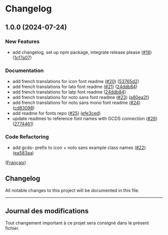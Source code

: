 # Changelog

## 1.0.0 (2024-07-24)


### New Features

* add changelog, set up npm package, integrate release please ([#18](https://github.com/cds-snc/gcds-fonts/issues/18)) ([1cf7a07](https://github.com/cds-snc/gcds-fonts/commit/1cf7a07593b7569a543c06f1390d9e6279d21322))


### Documentation

* add french translations for icon font readme ([#20](https://github.com/cds-snc/gcds-fonts/issues/20)) ([53765d2](https://github.com/cds-snc/gcds-fonts/commit/53765d280c8e053f9964cffa2323686f88fec084))
* add french translations for lato font readme ([#21](https://github.com/cds-snc/gcds-fonts/issues/21)) ([24ddb84](https://github.com/cds-snc/gcds-fonts/commit/24ddb84a515c99cf7d5fad3af224bbeea78025ae))
* add french translations for latp font readme ([24ddb84](https://github.com/cds-snc/gcds-fonts/commit/24ddb84a515c99cf7d5fad3af224bbeea78025ae))
* add french translations for noto sans font readme ([#23](https://github.com/cds-snc/gcds-fonts/issues/23)) ([a80ea2f](https://github.com/cds-snc/gcds-fonts/commit/a80ea2f9bebb29f7e6ff05515da8c5928416014b))
* add french translations for noto sans mono font readme ([#24](https://github.com/cds-snc/gcds-fonts/issues/24)) ([cd83098](https://github.com/cds-snc/gcds-fonts/commit/cd83098998fe7689b20a7b2e5e978199e623a3b2))
* add readme for fonts repo ([#25](https://github.com/cds-snc/gcds-fonts/issues/25)) ([efe3ced](https://github.com/cds-snc/gcds-fonts/commit/efe3ced3556d227a8db4ba6108ca1fb032516665))
* update readmes to reference font names with GCDS connection ([#26](https://github.com/cds-snc/gcds-fonts/issues/26)) ([2774461](https://github.com/cds-snc/gcds-fonts/commit/27744619d6ead8f36eb4df75f25e5a44ad04f07d))


### Code Refactoring

* add gcds- prefix to icon + noto sans example class names ([#22](https://github.com/cds-snc/gcds-fonts/issues/22)) ([ea583aa](https://github.com/cds-snc/gcds-fonts/commit/ea583aa54d622774f810bc5df807927caf331034))

([Français](#journal-des-modifications))

## Changelog

All notable changes to this project will be documented in this file.

---

## Journal des modifications

Tout changement important à ce projet sera consigné dans le présent fichier.

